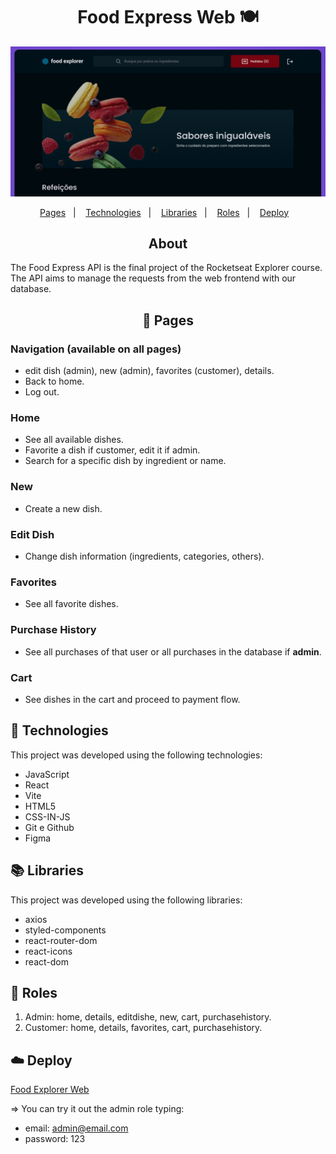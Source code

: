 <h1 align="center"> Food Express Web 🍽️</h1>
<img alt="imagem da capa do frontend" src="./github/theme.png">
<p align="center">
  <a href="#-pages">Pages</a>&nbsp;&nbsp;&nbsp;|&nbsp;&nbsp;&nbsp;
  <a href="#-technologies">Technologies</a>&nbsp;&nbsp;&nbsp;|&nbsp;&nbsp;&nbsp;
  <a href="#-libraries">Libraries</a>&nbsp;&nbsp;&nbsp;|&nbsp;&nbsp;&nbsp;
  <a href="#-roles">Roles</a>&nbsp;&nbsp;&nbsp;|&nbsp;&nbsp;&nbsp;
  <a href="#-libraries">Deploy</a>&nbsp;&nbsp;&nbsp;
</p>

<h2 align="center"> About </h2>
<p align="left">
  The Food Express API is the final project of the Rocketseat Explorer course. 
  The API aims to manage the requests from the web frontend with our database. 
</p>

<h2 align="center"> 📄 Pages </h2>

### Navigation (available on all pages)
- edit dish (admin), new (admin), favorites (customer), details.
- Back to home.
- Log out.

### Home
- See all available dishes.
- Favorite a dish if customer, edit it if admin.
- Search for a specific dish by ingredient or name.

### New
- Create a new dish.

### Edit Dish
- Change dish information (ingredients, categories, others).

### Favorites
- See all favorite dishes.

### Purchase History
- See all purchases of that user or all purchases in the database if **admin**.

### Cart
- See dishes in the cart and proceed to payment flow.

## 🚀 Technologies

This project was developed using the following technologies:

- JavaScript
- React
- Vite
- HTML5
- CSS-IN-JS
- Git e Github
- Figma

  
## 📚 Libraries

This project was developed using the following libraries:

- axios
- styled-components
- react-router-dom
- react-icons
- react-dom

## 👤 Roles

1) Admin: home, details, editdishe, new, cart, purchasehistory.
2) Customer: home, details, favorites, cart, purchasehistory.

## ☁️ Deploy

[Food Explorer Web](https://food-explorer-web.vercel.app/)

=> You can try it out the admin role typing: 
- email: admin@email.com
- password: 123


